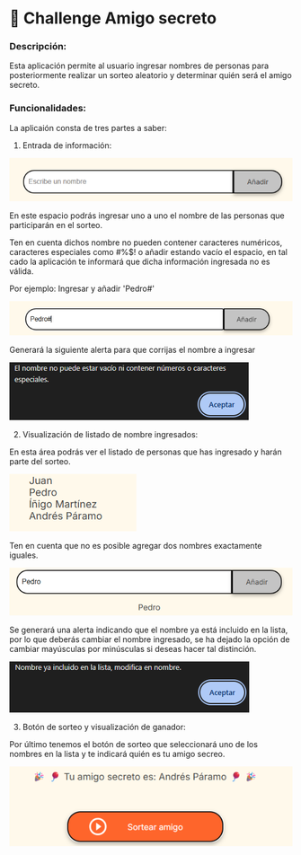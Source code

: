 <h1>🎊 Challenge Amigo secreto</h1>

<h3>Descripción:</h3>

 Esta aplicación permite al usuario ingresar nombres de personas para posteriormente realizar un sorteo aleatorio y determinar quién será el amigo secreto.

<h3>Funcionalidades:</h3>

La aplicaión consta de tres partes a saber:

1. Entrada de información:

![Pantallazo](assets/entrada.png)

En este espacio podrás ingresar uno a uno el nombre de las personas que participarán en el sorteo.
    
Ten en cuenta dichos nombre no pueden contener caracteres numéricos, caracteres especiales como #%$! o añadir estando vacío el espacio, en tal cado la aplicación te informará que dicha información ingresada no es válida.

Por ejemplo: Ingresar y añadir 'Pedro#'

![Introducción no válida](assets/nombreNoValido.png)

Generará la siguiente alerta para que corrijas el nombre a ingresar

![Notificaión erroe](assets/notificacionError.png)

2. Visualización de listado de nombre ingresados:

En esta área podrás ver el listado de personas que has ingresado y harán parte del sorteo.

![Visualización listado](assets/listado.png)

Ten en cuenta que no es posible agregar dos nombres exactamente iguales.

![nombres iguales](assets/nombresIguales.png)

Se generará una alerta indicando que el nombre ya está incluido en la lista, por lo que deberás cambiar el nombre ingresado, se ha dejado la opción de cambiar mayúsculas por minúsculas si deseas hacer tal distinción.

![Alerta nombre Repetido](assets/alertaNombreRepetido.png)

3. Botón de sorteo y visualización de ganador:

Por último tenemos el botón de sorteo que seleccionará uno de los nombres en la lista y te indicará quién es tu amigo secreo.

![Sorteo y visualización](assets/resultadoSorteo.png)

